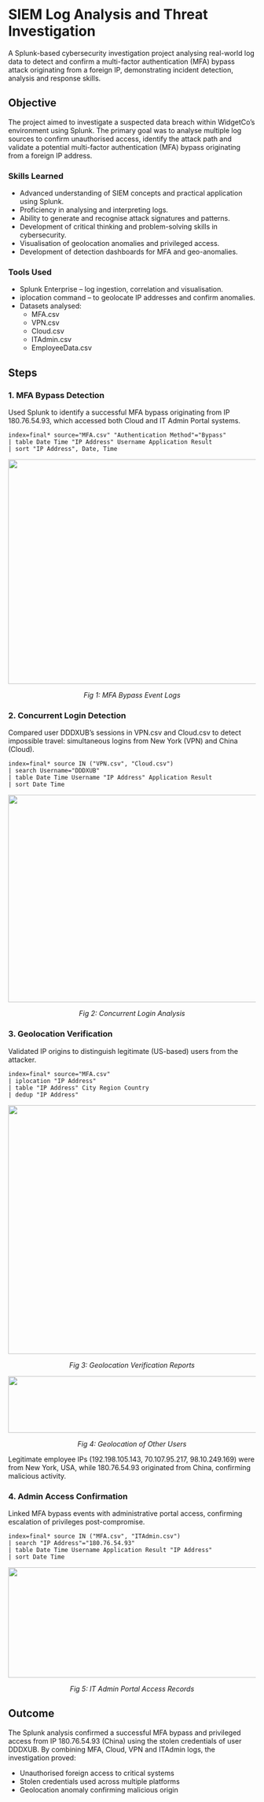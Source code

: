 # SIEM Log Analysis and Threat Investigation
A Splunk-based cybersecurity investigation project analysing real-world log data to detect and confirm a multi-factor authentication (MFA) bypass attack originating from a foreign IP, demonstrating incident detection, analysis and response skills.

## Objective

The project aimed to investigate a suspected data breach within WidgetCo’s environment using Splunk. The primary goal was to analyse multiple log sources to confirm unauthorised access, identify the attack path and validate a potential multi-factor authentication (MFA) bypass originating from a foreign IP address.

### Skills Learned

- Advanced understanding of SIEM concepts and practical application using Splunk.
- Proficiency in analysing and interpreting logs.
- Ability to generate and recognise attack signatures and patterns.
- Development of critical thinking and problem-solving skills in cybersecurity.
- Visualisation of geolocation anomalies and privileged access.
- Development of detection dashboards for MFA and geo-anomalies.

### Tools Used

- Splunk Enterprise – log ingestion, correlation and visualisation.
- iplocation command – to geolocate IP addresses and confirm anomalies.
- Datasets analysed:
    - MFA.csv
    - VPN.csv
    - Cloud.csv
    - ITAdmin.csv
    - EmployeeData.csv
  
## Steps

### 1. MFA Bypass Detection
Used Splunk to identify a successful MFA bypass originating from IP 180.76.54.93, which accessed both Cloud and IT Admin Portal systems.
```kusto
index=final* source="MFA.csv" "Authentication Method"="Bypass"
| table Date Time "IP Address" Username Application Result
| sort "IP Address", Date, Time
```

<div align="center">
  <img width="1143" height="456" alt="image" src="https://github.com/user-attachments/assets/d74cbb57-69e3-4a50-bc1a-e072adf677e8" />
  <p><em>Fig 1: MFA Bypass Event Logs</em></p>
</div>

### 2. Concurrent Login Detection
Compared user DDDXUB’s sessions in VPN.csv and Cloud.csv to detect impossible travel: simultaneous logins from New York (VPN) and China (Cloud).

```kusto
index=final* source IN ("VPN.csv", "Cloud.csv")
| search Username="DDDXUB"
| table Date Time Username "IP Address" Application Result
| sort Date Time
```
<div align="center">
  <img width="1107" height="421" alt="image" src="https://github.com/user-attachments/assets/8642cd28-def3-42d5-818d-68b9173ccf97" />
  <p><em>Fig 2: Concurrent Login Analysis</em></p>
</div>

### 3. Geolocation Verification
Validated IP origins to distinguish legitimate (US-based) users from the attacker.

```kusto
index=final* source="MFA.csv"
| iplocation "IP Address"
| table "IP Address" City Region Country
| dedup "IP Address"
```
<div align="center">
  <img width="1141" height="505" alt="image" src="https://github.com/user-attachments/assets/c2fe361b-a392-42be-91cd-5f87a17665b1" />
  <p><em>Fig 3: Geolocation Verification Reports</em></p>
</div>

<div align="center">
  <img width="1145" height="115" alt="image" src="https://github.com/user-attachments/assets/4e5b6563-0123-4e27-b27a-3ed70a57733f" />
  <p><em>Fig 4: Geolocation of Other Users</em></p>
</div>

Legitimate employee IPs (192.198.105.143, 70.107.95.217, 98.10.249.169) were from New York, USA, while 180.76.54.93 originated from China, confirming malicious activity.

### 4. Admin Access Confirmation
Linked MFA bypass events with administrative portal access, confirming escalation of privileges post-compromise.

```kusto
index=final* source IN ("MFA.csv", "ITAdmin.csv")
| search "IP Address"="180.76.54.93"
| table Date Time Username Application Result "IP Address"
| sort Date Time
```
<div align="center">
  <img width="1141" height="224" alt="image" src="https://github.com/user-attachments/assets/950b062a-61ac-4d61-93b8-9a2eadb3f211" />
  <p><em>Fig 5: IT Admin Portal Access Records</em></p>
</div>

## Outcome
The Splunk analysis confirmed a successful MFA bypass and privileged access from IP 180.76.54.93 (China) using the stolen credentials of user DDDXUB.
By combining MFA, Cloud, VPN and ITAdmin logs, the investigation proved:

- Unauthorised foreign access to critical systems
- Stolen credentials used across multiple platforms
- Geolocation anomaly confirming malicious origin
